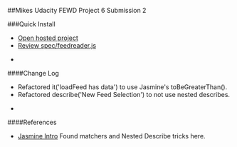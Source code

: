 ##Mikes Udacity FEWD Project 6
Submission 2

###Quick Install
* [Open hosted project](http://mrmikeesc99.github.io/Udacity-Project_6/)
* [Review spec/feedreader.js](https://github.com/mrmikeeSC99/Udacity-Project_6/blob/master/jasmine/spec/feedreader.js)

-
####Change Log

* Refactored it('loadFeed has data') to use Jasmine's toBeGreaterThan().
* Refactored describe('New Feed Selection') to not use nested describes.

-
####References
* [Jasmine Intro](http://jasmine.github.io/2.0/introduction.html) Found matchers and Nested Describe tricks here.

